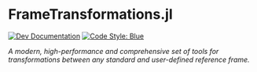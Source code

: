 
# FrameTransformations.jl

[![Dev Documentation](https://img.shields.io/badge/docs-dev-blue.svg)](https://juliaspacemissiondesign.github.io/FrameTransformations.jl/dev/) 
[![Code Style: Blue](https://img.shields.io/badge/code%20style-blue-4495d1.svg)](https://github.com/invenia/BlueStyle)

_A modern, high-performance and comprehensive set of tools for transformations between any standard and user-defined reference frame._
